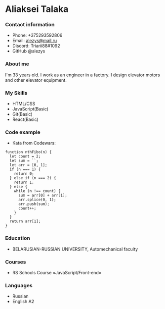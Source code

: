 # Aliaksei Talaka

### Contact information

- Phone: +375293592806
- Email: alezys@mail.ru
- Discord: Triarii88#1092
- GitHub @alezys

### About me

I'm 33 years old. I work as an engineer in a factory. I design elevator motors and other elevator equipment.

### My Skills

- HTML/CSS
- JavaScript(Basic)
- Git(Basic)
- React(Basic)

### Code example

- Kata from Codewars:

```
function nthFibo(n) {
  let count = 2;
  let sum = ``;
  let arr = [0, 1];
  if (n === 1) {
    return 0;
  } else if (n === 2) {
    return 1;
  } else {
    while (n !== count) {
      sum = arr[0] + arr[1];
      arr.splice(0, 1);
      arr.push(sum);
      count++;
    }
  }
  return arr[1];
}
```

### Education

- BELARUSIAN-RUSSIAN UNIVERSITY, Automechanical faculty

### Courses

- RS Schools Course «JavaScript/Front-end»

### Languages

- Russian
- English A2
